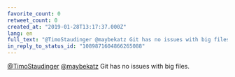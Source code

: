 ```yaml
---
favorite_count: 0
retweet_count: 0
created_at: "2019-01-28T13:17:37.000Z"
lang: en
full_text: "@TimoStaudinger @maybekatz Git has no issues with big files."
in_reply_to_status_id: "1089871604866265088"
---
```


[@TimoStaudinger](https://twitter.com/TimoStaudinger)
[@maybekatz](https://twitter.com/maybekatz) Git has no issues with big files.
